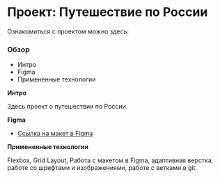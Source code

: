 # Проект: Путешествие по России
Ознакомиться с проектом можно здесь:
### Обзор
* Интро
* Figma
* Примененные технологии

**Интро**

Здесь проект о путешествии по России.


**Figma**

* [Ссылка на макет в Figma](https://www.figma.com/file/5S2WSbEFL6awjVWJ0NWL8Q/Sprint-3_-Russia-_-desktop-mobile?node-id=28503%3A0)

**Примененные технологии**

Flexbox, Grid Layout, Работа с макетом в Figma, адаптивная верстка, работе со шрифтами и изображениями, работе с ветками в git.